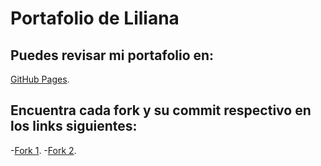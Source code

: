 # Portafolio de Liliana

## Puedes revisar mi portafolio en:
[GitHub Pages](https://she-rand.github.io/liliana-portafolio/).

## Encuentra cada fork y su commit respectivo en los links siguientes:
-[Fork 1](https://github.com/she-rand/Portafolio-1).
-[Fork 2](https://github.com/she-rand/Prueba-Final).